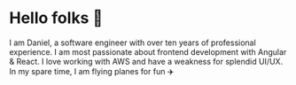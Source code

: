 # Hello folks 👋 

I am Daniel, a software engineer with over ten years of professional experience. I am most passionate about frontend development with Angular & React. I love working with AWS and have a weakness for splendid UI/UX. In my spare time, I am flying planes for fun ✈️


<!--
**danielreiser/danielreiser** is a ✨ _special_ ✨ repository because its `README.md` (this file) appears on your GitHub profile.

Here are some ideas to get you started:

- 🔭 I’m currently working on ...
- 🌱 I’m currently learning ...
- 👯 I’m looking to collaborate on ...
- 🤔 I’m looking for help with ...
- 💬 Ask me about ...
- 📫 How to reach me: ...
- 😄 Pronouns: ...
- ⚡ Fun fact: ...
-->
